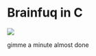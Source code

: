 # Brainfuq in C
![](https://upload.wikimedia.org/wikipedia/commons/b/b9/Youtube_loading_symbol_1_(wobbly).gif)

gimme a minute almost done
